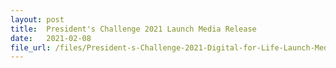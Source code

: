 ```yaml
---
layout: post
title:  President's Challenge 2021 Launch Media Release
date:   2021-02-08
file_url: /files/President-s-Challenge-2021-Digital-for-Life-Launch-Media-Release.pdf
---
```

